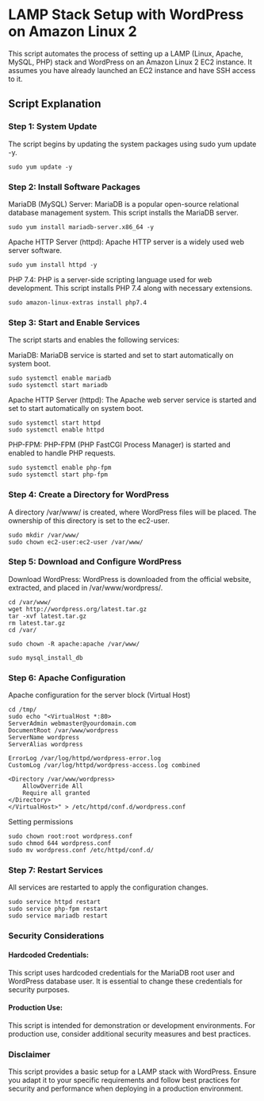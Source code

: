 # LAMP Stack Setup with WordPress on Amazon Linux 2

This script automates the process of setting up a LAMP (Linux, Apache, MySQL, PHP) stack and WordPress on an Amazon Linux 2 EC2 instance. It assumes you have already launched an EC2 instance and have SSH access to it.

## Script Explanation

### Step 1: System Update
The script begins by updating the system packages using sudo yum update -y.

    sudo yum update -y

### Step 2: Install Software Packages

MariaDB (MySQL) Server: MariaDB is a popular open-source relational database management system. 
This script installs the MariaDB server.
           
    sudo yum install mariadb-server.x86_64 -y

Apache HTTP Server (httpd): Apache HTTP server is a widely used web server software.

    sudo yum install httpd -y

PHP 7.4: PHP is a server-side scripting language used for web development. This script installs PHP 7.4 along with necessary extensions.

    sudo amazon-linux-extras install php7.4

### Step 3: Start and Enable Services

The script starts and enables the following services:

MariaDB: MariaDB service is started and set to start automatically on system boot.

    sudo systemctl enable mariadb 
    sudo systemctl start mariadb 

Apache HTTP Server (httpd): The Apache web server service is started and set to start automatically on system boot.

    sudo systemctl start httpd
    sudo systemctl enable httpd

PHP-FPM: PHP-FPM (PHP FastCGI Process Manager) is started and enabled to handle PHP requests.

    sudo systemctl enable php-fpm 
    sudo systemctl start php-fpm 

### Step 4: Create a Directory for WordPress

A directory /var/www/ is created, where WordPress files will be placed. The ownership of this directory is set to the ec2-user.

    sudo mkdir /var/www/
    sudo chown ec2-user:ec2-user /var/www/

### Step 5: Download and Configure WordPress

Download WordPress: WordPress is downloaded from the official website, extracted, and placed in /var/www/wordpress/.

    cd /var/www/
    wget http://wordpress.org/latest.tar.gz
    tar -xvf latest.tar.gz
    rm latest.tar.gz
    cd /var/
    
    sudo chown -R apache:apache /var/www/

    sudo mysql_install_db

### Step 6: Apache Configuration

Apache configuration for the server block (Virtual Host)
    
    cd /tmp/
    sudo echo "<VirtualHost *:80>
    ServerAdmin webmaster@yourdomain.com
    DocumentRoot /var/www/wordpress
    ServerName wordpress
    ServerAlias wordpress

    ErrorLog /var/log/httpd/wordpress-error.log
    CustomLog /var/log/httpd/wordpress-access.log combined

    <Directory /var/www/wordpress>
        AllowOverride All
        Require all granted
    </Directory>
    </VirtualHost>" > /etc/httpd/conf.d/wordpress.conf

Setting permissions 

    sudo chown root:root wordpress.conf
    sudo chmod 644 wordpress.conf
    sudo mv wordpress.conf /etc/httpd/conf.d/



### Step 7: Restart Services

All services are restarted to apply the configuration changes.

    sudo service httpd restart
    sudo service php-fpm restart
    sudo service mariadb restart

### Security Considerations

#### Hardcoded Credentials:
 This script uses hardcoded credentials for the MariaDB root user and WordPress database user. It is essential to change these credentials for security purposes.

#### Production Use:
 This script is intended for demonstration or development environments. For production use, consider additional security measures and best practices.

### Disclaimer
This script provides a basic setup for a LAMP stack with WordPress. Ensure you adapt it to your specific requirements and follow best practices for security and performance when deploying in a production environment.
